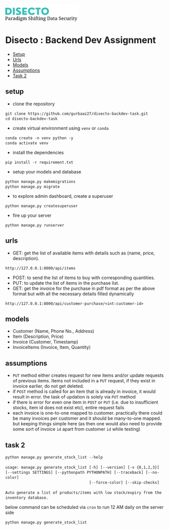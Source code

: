 ![](assets/logo.png)

# Disecto : Backend Dev Assignment

- [Setup](#setup)
- [Urls](#urls)
- [Models](#models)
- [Assumptions](#assumptions)
- [Task 2](#task-2)

## setup

- clone the repository

```
git clone https://github.com/gurbaaz27/disecto-backdev-task.git
cd disecto-backdev-task
```

- create virtual environment using `venv` or `conda`

```
conda create -n venv python -y
conda activate venv
```

- install the dependencies

```
pip install -r requirement.txt
```

- setup your models and database

```
python manage.py makemigrations
python manage.py migrate
```

- to explore admin dashboard, create a superuser

```
python manage.py createsuperuser
```

- fire up your server 

```
python manage.py runserver
```

## urls

- GET: get the list of available items with details such as (name, price, description).
```
http://127.0.0.1:8000/api/items
```

- POST: to send the list of items to buy with corresponding quantities.
- PUT: to update the list of items in the purchase list.
- GET: get the invoice for the purchase in pdf format as per the above format but with all the necessary details filled dynamically

```
http://127.0.0.1:8000/api/customer-purchase/<int:customer-id>
```


## models

- Customer (Name, Phone No., Address)
- Item (Description, Price)
- Invoice (Customer, Timestamp)
- InvoiceItems (Invoice, Item, Quantity)


## assumptions

- `PUT` method either creates request for new items and/or update requests of previous items. Items not included in a `PUT` request, if they exist in invoice earlier, do not get deleted. 
- if `POST` method is called for an item that is already in invoice, it would result in error. the task of updation is solely via `PUT` method 
- if there is error for even one item in `POST` or `PUT` (i.e. due to insufficient stocks, item id does not exist etc), entire request fails
- each invoice is one-to-one mapped to customer. practically there could be many invoices per customer and it should be many-to-one mapped. but keeping things simple here (as then one would also need to provide some sort of invoice `id` apart from customer `id` while testing) 


## task 2

```
python manage.py generate_stock_list --help

usage: manage.py generate_stock_list [-h] [--version] [-v {0,1,2,3}] [--settings SETTINGS] [--pythonpath PYTHONPATH] [--traceback] [--no-color]
                                     [--force-color] [--skip-checks]

Auto generate a list of products/items with low stock/expiry from the inventory database.
```

below command can be scheduled via `cron` to run 12 AM daily on the server side

```
python manage.py generate_stock_list
```
